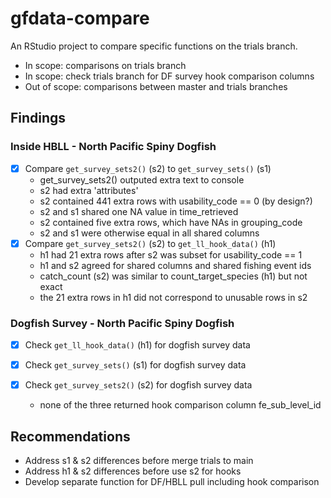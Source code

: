 # gfdata-compare

An RStudio project to compare specific functions on the trials branch.

- In scope: comparisons on trials branch
- In scope: check trials branch for DF survey hook comparison columns
- Out of scope: comparisons between master and trials branches

## Findings

### Inside HBLL - North Pacific Spiny Dogfish

- [x] Compare `get_survey_sets2()` (s2) to `get_survey_sets()` (s1)
  - get_survey_sets2() outputed extra text to console
  - s2 had extra 'attributes' 
  - s2 contained 441 extra rows with usability_code == 0 (by design?)
  - s2 and s1 shared one NA value in time_retrieved
  - s2 contained five extra rows, which have NAs in grouping_code
  - s2 and s1 were otherwise equal in all shared columns
- [X] Compare `get_survey_sets2()` (s2) to `get_ll_hook_data()` (h1)
  - h1 had 21 extra rows after s2 was subset for usability_code == 1
  - h1 and s2 agreed for shared columns and shared fishing event ids
  - catch_count (s2) was similar to count_target_species (h1) but not exact
  - the 21 extra rows in h1 did not correspond to unusable rows in s2

### Dogfish Survey - North Pacific Spiny Dogfish

- [x] Check `get_ll_hook_data()` (h1) for dogfish survey data
- [x] Check `get_survey_sets()` (s1) for dogfish survey data
- [x] Check `get_survey_sets2()` (s2) for dogfish survey data

  - none of the three returned hook comparison column fe_sub_level_id

## Recommendations

  - Address s1 & s2 differences before merge trials to main
  - Address h1 & s2 differences before use s2 for hooks
  - Develop separate function for DF/HBLL pull including hook comparison
  
